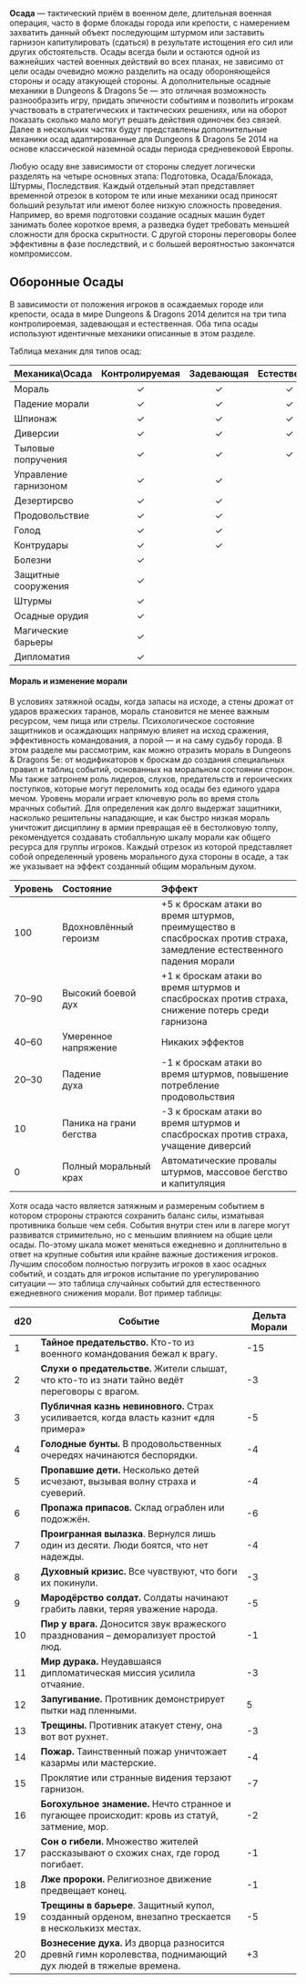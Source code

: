 **Осада** — тактический приём в военном деле, длительная военная операция, часто в форме блокады города или крепости, с намерением захватить данный объект последующим штурмом или заставить гарнизон капитулировать (сдаться) в результате истощения его сил или других обстоятельств. Осады всегда были и остаются одной из важнейших частей военных действий во  всех планах, не зависимо от цели осады очевидно можно разделить на осаду обороняющейся стороны и осаду атакующей стороны. А дополнительные осадные механики в Dungeons & Dragons 5e — это отличная возможность разнообразить игру, придать эпичности событиям и позволить игрокам участвовать в стратегических и тактических решениях, или на оборот показать сколько мало могут решать действия одиночек без связей. Далее в нескольких частях будут представлены дополнительные механики осад адаптированные для Dungeons & Dragons 5e 2014 на основе классической наземной осады периода средневековой Европы.   

Любую осаду вне зависимости от стороны следует логически разделять на четыре основных этапа: Подготовка, Осада/Блокада, Штурмы, Последствия. Каждый отдельный этап представляет временной отрезок в котором те или иные механики осад приносят больший результат или имеют более низкую сложность проведения. Например, во время подготовки создание осадных машин будет занимать более короткое время, а разведка будет требовать меньшей сложности для броска скрытности. С другой стороны переговоры более эффективны в фазе последствий, и с большей вероятностью закончатся компромиссом. 

## Оборонные Осады

 В зависимости от положения игроков в осаждаемых городе или крепости, осада в мире Dungeons & Dragons 2014 делится на три типа контролироемая, задевающая и естественная. Оба типа осады используют идентичные механики описанные в этом разделе.

Таблица механик для типов осад:

| Механика\Осада        | Контролируемая | Задевающая | Естественная |
| :-------------------- | :------------: | :--------: | :----------: |
| Мораль                |       ✓        |     ✓      |      ✓       |
| Падение морали        |       ✓        |     ✓      |      ✓       |
| Шпионаж               |       ✓        |     ✓      |      ✓       |
| Диверсии              |       ✓        |     ✓      |      ✓       |
| Тыловые попручения    |       ✓        |     ✓      |      ✓       |
| Управление гарнизоном |       ✓        |     ✓      |              |
| Дезертирсво           |       ✓        |     ✓      |              |
| Продовольствие        |       ✓        |     ✓      |              |
| Голод                 |       ✓        |     ✓      |              |
| Контрудары            |       ✓        |     ✓      |              |
| Болезни               |       ✓        |            |              |
| Защитные сооружения   |       ✓        |            |              |
| Штурмы                |       ✓        |            |              |
| Осадные орудия        |       ✓        |            |              |
| Магические барьеры    |       ✓        |            |              |
| Дипломатия            |       ✓        |            |              |

#### Мораль и изменение морали 
В условиях затяжной осады, когда запасы на исходе, а стены дрожат от ударов вражеских таранов, мораль становится не менее важным ресурсом, чем пища или стрелы. Психологическое состояние защитников и осаждающих напрямую влияет на исход сражения, эффективность командования, а порой — и на саму судьбу города. В этом разделе мы рассмотрим, как можно отразить мораль в  Dungeons & Dragons 5е: от модификаторов к броскам до создания специальных правил и таблиц событий, основанных на моральном состоянии сторон. Мы также затронем роль лидеров, слухов, предательств и героических поступков, которые могут переломить ход осады без единого удара мечом. 
Уровень морали играет ключевую роль во время столь мрачных событий. Для определения как долго выдержат защитники, насколько решительны нападающие, и как быстро низкая мораль уничтожит дисциплину в армии превращая её в бестолковую толпу, рекомендуется создавать стобалльную шкалу морали как общего ресурса для группы игроков. Каждый отрезок из которой представляет собой определенный уровень морального духа стороны в осаде, а так же указывает на эффект созданный общим моральным духом. 

| Уровень | Состояние                | Эффект 	                                                                                                             |
|:--------|:-------------------------|:----------------------------------------------------------------------------------------------------------------------|
| 100     | Вдохновлённый героизм    | +5 к броскам атаки во время штурмов, преимущество в спасбросках против страха, замедление естественного падения морали|
| 70–90   | Высокий боевой дух       | +1 к броскам атаки во время штурмов и спасбросках против страха, снижение потерь среди гарнизона                      |
| 40–60   | Умеренное напряжение     | Никаких эффектов                                                                                                      |
| 20–30   | Падение духа             | -1 к броскам атаки во время штурмов, повышение потребление продовольствия                                             |
| 10      | Паника на грани бегства  | -3 к броскам атаки во время штурмов и спасбросках против страха, учащение диверсий                                    |
| 0       | Полный моральный крах    | Автоматические провалы штурмов, массовое бегство и капитуляция                                                        |

Хотя осада часто является затяжным и размереным событием в котором стророны страются сохранить баланс силы, изматывая противника больше чем себя. События внутри стен или в лагере могут развиватся стримительно, но с меньшим влиянием на общие цели осады. По-этому шкала может меняться ежедневно и доплнительно в ответ на крупные события или крайне важные достижения игроков. Лучшим способом полностью погрузить игроков в хаос осадных событий, и создать для игроков испытание по урегулированию ситуации — это таблица случайных событий для естественного ежедневного снижения морали. Вот пример таблицы:

| d20 | Событие                                                                                                     | Дельта Морали |
| --- | ----------------------------------------------------------------------------------------------------------- | ------------- |
| 1   | **Тайное предательство.** Кто-то из военного командования бежал к врагу.                                    | -15           |
| 2   | **Слухи о предательстве.** Жители слышат, что кто-то из знати тайно ведёт переговоры с врагом.              | -3            |
| 3   | **Публичная казнь невиновного.** Страх усиливается, когда власть казнит «для примера»                       | -5            |
| 4   | **Голодные бунты.** В продовольственных очередях начинаются беспорядки.                                     | -4            |
| 5   | **Пропавшие дети.** Несколько детей исчезают, вызывая волну страха и суеверий.                              | -4            |
| 6   | **Пропажа припасов.** Склад ограблен или подожжён.                                                          | -6            |
| 7   | **Проигранная вылазка**. Вернулся лишь один из десяти. Люди боятся, что нет надежды.                        | -4            |
| 8   | **Духовный кризис.** Все чувствуют, что боги их покинули.                                                   | -3            |
| 9   | **Мародёрство солдат.** Солдаты начинают грабить лавки, теряя уважение народа.                              | -5            |
| 10  | **Пир у врага.** Доносится звук вражеского празднования – деморализует простой люд.                         | -1            |
| 11  | **Мир дурака.** Неудавшаяся дипломатическая миссия усилила отчаяние.                                        | -3            |
| 12  | **Запугивание.** Противник демонстрирует пытки над пленными.                                                | 5             |
| 13  | **Трещины.** Противник атакует стену, она вот вот рухнет.                                                   | -3            |
| 14  | **Пожар.** Таинственный пожар уничтожает казармы или мастерские.                                            | -4            |
| 15  | Проклятие или странные видения терзают гарнизон.                                                            | -7            |
| 16  | **Богохульное знамение.** Нечто странное и пугающее происходит: кровь из статуй, затмение, мор.             | -2            |
| 17  | **Сон о гибели.** Множество жителей рассказывают о схожих снах, где город погибает.                         | -1            |
| 18  | **Лже пророки.** Религиозное движение предвещает конец.                                                     | -1            |
| 19  | **Трещины в барьере**. Защитный купол, созданный орденом, внезапно трескается в несколькизх местах.         | -5            |
| 20  | **Вознесение духа.** Из дворца разносится древнй гимн королевства, поднимающий дух людей в тяжелые времена. | +3            |







